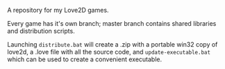A repository for my Love2D games. 

Every game has it's own branch; master branch contains shared libraries and distribution scripts.

Launching `distribute.bat` will create a .zip with a portable win32 copy of love2d, a .love file with all the source code, and `update-executable.bat` which can be used to create a convenient executable.

